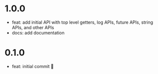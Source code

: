 # 1.0.0

- feat: add initial API with top level getters, log APIs, future APIs, string APIs, and other APIs
- docs: add documentation

# 0.1.0

- feat: initial commit 🎉
